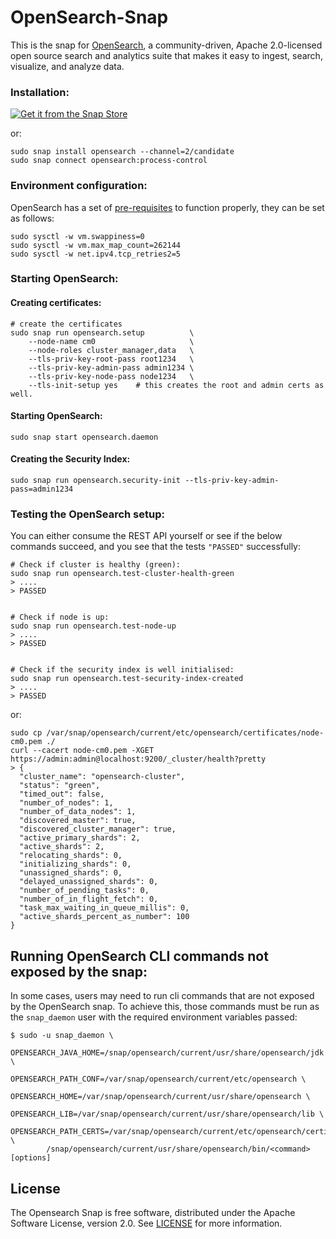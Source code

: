 # OpenSearch-Snap

[//]: # (<h1 align="center">)
[//]: # (  <a href="https://opensearch.org/">)
[//]: # (    <img src="https://opensearch.org/assets/brand/PNG/Logo/opensearch_logo_default.png" alt="OpenSearch" />)
[//]: # (  </a>)
[//]: # (  <br />)
[//]: # (</h1>)

This is the snap for [OpenSearch](https://opensearch.org), a community-driven, Apache 2.0-licensed open source search and
analytics suite that makes it easy to ingest, search, visualize, and analyze data.


### Installation:
[![Get it from the Snap Store](https://snapcraft.io/static/images/badges/en/snap-store-black.svg)](https://snapcraft.io/opensearch)

or:
```
sudo snap install opensearch --channel=2/candidate
sudo snap connect opensearch:process-control
```

### Environment configuration:
OpenSearch has a set of [pre-requisites](https://opensearch.org/docs/latest/opensearch/install/important-settings/) to function properly, they can be set as follows:
```
sudo sysctl -w vm.swappiness=0
sudo sysctl -w vm.max_map_count=262144
sudo sysctl -w net.ipv4.tcp_retries2=5
```

### Starting OpenSearch:
#### Creating certificates:
```
# create the certificates
sudo snap run opensearch.setup          \
    --node-name cm0                     \
    --node-roles cluster_manager,data   \
    --tls-priv-key-root-pass root1234   \
    --tls-priv-key-admin-pass admin1234 \
    --tls-priv-key-node-pass node1234   \
    --tls-init-setup yes    # this creates the root and admin certs as well.
```

#### Starting OpenSearch:
```
sudo snap start opensearch.daemon
```

#### Creating the Security Index:
```
sudo snap run opensearch.security-init --tls-priv-key-admin-pass=admin1234
```

### Testing the OpenSearch setup:
You can either consume the REST API yourself or see if the below commands succeed, and you see that the tests `"PASSED"` successfully: 
```
# Check if cluster is healthy (green):
sudo snap run opensearch.test-cluster-health-green
> ....
> PASSED


# Check if node is up:
sudo snap run opensearch.test-node-up
> ....
> PASSED


# Check if the security index is well initialised:
sudo snap run opensearch.test-security-index-created
> ....
> PASSED
```

or:
```
sudo cp /var/snap/opensearch/current/etc/opensearch/certificates/node-cm0.pem ./
curl --cacert node-cm0.pem -XGET https://admin:admin@localhost:9200/_cluster/health?pretty
> {
  "cluster_name": "opensearch-cluster",
  "status": "green",
  "timed_out": false,
  "number_of_nodes": 1,
  "number_of_data_nodes": 1,
  "discovered_master": true,
  "discovered_cluster_manager": true,
  "active_primary_shards": 2,
  "active_shards": 2,
  "relocating_shards": 0,
  "initializing_shards": 0,
  "unassigned_shards": 0,
  "delayed_unassigned_shards": 0,
  "number_of_pending_tasks": 0,
  "number_of_in_flight_fetch": 0,
  "task_max_waiting_in_queue_millis": 0,
  "active_shards_percent_as_number": 100
}
```

## Running OpenSearch CLI commands not exposed by the snap:
In some cases, users may need to run cli commands that are not exposed by the OpenSearch snap. To achieve this, those commands must be run as the `snap_daemon` user with the required environment variables passed: 

```
$ sudo -u snap_daemon \
	    OPENSEARCH_JAVA_HOME=/snap/opensearch/current/usr/share/opensearch/jdk \
	    OPENSEARCH_PATH_CONF=/var/snap/opensearch/current/etc/opensearch \
	    OPENSEARCH_HOME=/var/snap/opensearch/current/usr/share/opensearch \
	    OPENSEARCH_LIB=/var/snap/opensearch/current/usr/share/opensearch/lib \
	    OPENSEARCH_PATH_CERTS=/var/snap/opensearch/current/etc/opensearch/certificates \
	    /snap/opensearch/current/usr/share/opensearch/bin/<command> [options]
```

## License
The Opensearch Snap is free software, distributed under the Apache
Software License, version 2.0. See
[LICENSE](https://github.com/canonical/opensearch-snap/blob/main/licenses/LICENSE-snap)
for more information.
